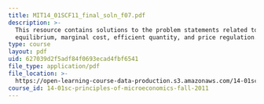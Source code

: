 ```yaml
---
title: MIT14_01SCF11_final_soln_f07.pdf
description: >-
  This resource contains solutions to the problem statements related to nash
  equilibrium, marginal cost, efficient quantity, and price regulation. 
type: course
layout: pdf
uid: 627039d2f5adf84f0693ecad4fbf6541
file_type: application/pdf
file_location: >-
  https://open-learning-course-data-production.s3.amazonaws.com/14-01sc-principles-of-microeconomics-fall-2011/627039d2f5adf84f0693ecad4fbf6541_MIT14_01SCF11_final_soln_f07.pdf
course_id: 14-01sc-principles-of-microeconomics-fall-2011
---
```

